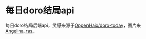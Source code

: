 # 每日doro结局api

每日doro结局后端api，灵感来源于[OppenHaix/doro-today](https://github.com/OppenHaix/doro-today)，图片来[Angelina_rss_](https://www.douyin.com/user/MS4wLjABAAAAOcd5zFOtFKSqL1WUC-TQPw6lDsekmSiqlcDYBO2zJPdqmWrMMhMBktS90lIJlzTf)

